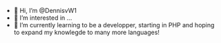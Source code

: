 - 👋 Hi, I’m @DennisvW1
- 👀 I’m interested in ...
- 🌱 I’m currently learning to be a developper, starting in PHP and hoping to expand my knowlegde to many more languages!

<!---
DennisvW1/DennisvW1 is a ✨ special ✨ repository because its `README.md` (this file) appears on your GitHub profile.
You can click the Preview link to take a look at your changes.
--->
